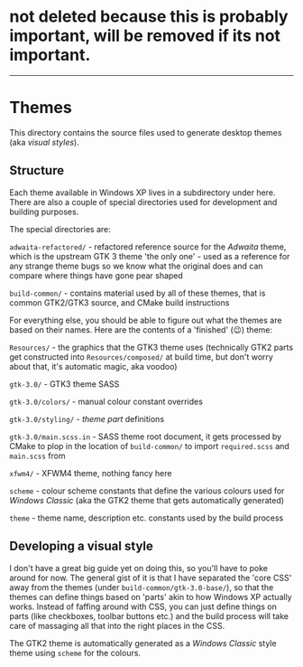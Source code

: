 # not deleted because this is probably important, will be removed if its not important.

--------------------------------------------------------------------------------------------------------------------------------------------------------------------------------

# Themes
This directory contains the source files used to generate desktop themes (aka *visual styles*).

## Structure
Each theme available in Windows XP lives in a subdirectory under here. There are also a couple of special directories used for development and building purposes.

The special directories are:

`adwaita-refactored/` - refactored reference source for the *Adwaita* theme, which is the upstream GTK 3 theme 'the only one' - used as a reference for any strange theme bugs so we know what the original does and can compare where things have gone pear shaped

`build-common/` - contains material used by all of these themes, that is common GTK2/GTK3 source, and CMake build instructions

For everything else, you should be able to figure out what the themes are based on their names. Here are the contents of a 'finished' (😉) theme:

`Resources/` - the graphics that the GTK3 theme uses (technically GTK2 parts get constructed into `Resources/composed/` at build time, but don't worry about that, it's automatic magic, aka voodoo)

`gtk-3.0/` - GTK3 theme SASS

`gtk-3.0/colors/` - manual colour constant overrides

`gtk-3.0/styling/` - *theme part* definitions

`gtk-3.0/main.scss.in` - SASS theme root document, it gets processed by CMake to plop in the location of `build-common/` to import `required.scss` and `main.scss` from

`xfwm4/` - XFWM4 theme, nothing fancy here

`scheme` - colour scheme constants that define the various colours used for *Windows Classic* (aka the GTK2 theme that gets automatically generated)

`theme` - theme name, description etc. constants used by the build process

## Developing a visual style
I don't have a great big guide yet on doing this, so you'll have to poke around for now. The general gist of it is that I have separated the 'core CSS' away from the themes (under `build-common/gtk-3.0-base/`), so that the themes can define things based on 'parts' akin to how Windows XP actually works. Instead of faffing around with CSS, you can just define things on parts (like checkboxes, toolbar buttons etc.) and the build process will take care of massaging all that into the right places in the CSS.

The GTK2 theme is automatically generated as a *Windows Classic* style theme using `scheme` for the colours.

